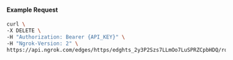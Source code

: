 <!-- Code generated for API Clients. DO NOT EDIT. -->

#### Example Request

```bash
curl \
-X DELETE \
-H "Authorization: Bearer {API_KEY}" \
-H "Ngrok-Version: 2" \
https://api.ngrok.com/edges/https/edghts_2y3P2Szs7LLmOo7LuSPRZCpbHDQ/routes/edghtsrt_2y3P2VfShHXy32429PrlBXH1VLO/backend
```
